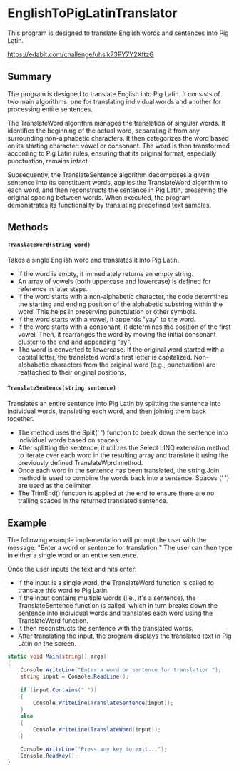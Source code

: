 # EnglishToPigLatinTranslator
This program is designed to translate English words and sentences into Pig Latin.

https://edabit.com/challenge/uhsik73PY7Y2XftzG

## Summary

The program is designed to translate English into Pig Latin. It consists of two main algorithms: one for translating individual words and another for processing entire sentences.

The TranslateWord algorithm manages the translation of singular words. It identifies the beginning of the actual word, separating it from any surrounding non-alphabetic characters. It then categorizes the word based on its starting character: vowel or consonant. The word is then transformed according to Pig Latin rules, ensuring that its original format, especially punctuation, remains intact.

Subsequently, the TranslateSentence algorithm decomposes a given sentence into its constituent words, applies the TranslateWord algorithm to each word, and then reconstructs the sentence in Pig Latin, preserving the original spacing between words. When executed, the program demonstrates its functionality by translating predefined text samples.

## Methods

#### `TranslateWord(string word)`

Takes a single English word and translates it into Pig Latin.

* If the word is empty, it immediately returns an empty string.
* An array of vowels (both uppercase and lowercase) is defined for reference in later steps.
* If the word starts with a non-alphabetic character, the code determines the starting and ending position of the alphabetic substring within the word. This helps in preserving punctuation or other symbols.
* If the word starts with a vowel, it appends "yay" to the word.
* If the word starts with a consonant, it determines the position of the first vowel. Then, it rearranges the word by moving the initial consonant cluster to the end and appending "ay".
* The word is converted to lowercase. If the original word started with a capital letter, the translated word's first letter is capitalized. Non-alphabetic characters from the original word (e.g., punctuation) are reattached to their original positions.

#### `TranslateSentence(string sentence)`

Translates an entire sentence into Pig Latin by splitting the sentence into individual words, translating each word, and then joining them back together.

* The method uses the Split(' ') function to break down the sentence into individual words based on spaces.
* After splitting the sentence, it utilizes the Select LINQ extension method to iterate over each word in the resulting array and translate it using the previously defined TranslateWord method.
* Once each word in the sentence has been translated, the string.Join method is used to combine the words back into a sentence. Spaces (' ') are used as the delimiter.
* The TrimEnd() function is applied at the end to ensure there are no trailing spaces in the returned translated sentence.

## Example

The following example implementation will prompt the user with the message: "Enter a word or sentence for translation:" The user can then type in either a single word or an entire sentence.

Once the user inputs the text and hits enter:

  * If the input is a single word, the TranslateWord function is called to translate this word to Pig Latin.
  * If the input contains multiple words (i.e., it's a sentence), the TranslateSentence function is called, which in turn breaks down the sentence into individual words and translates each word using the TranslateWord function.
  * It then reconstructs the sentence with the translated words.
  * After translating the input, the program displays the translated text in Pig Latin on the screen.

```csharp
static void Main(string[] args)
{
    Console.WriteLine("Enter a word or sentence for translation:");
    string input = Console.ReadLine();
    
    if (input.Contains(" "))
    {
        Console.WriteLine(TranslateSentence(input));
    }
    else
    {
        Console.WriteLine(TranslateWord(input));
    }

    Console.WriteLine("Press any key to exit...");
    Console.ReadKey();
}
```

